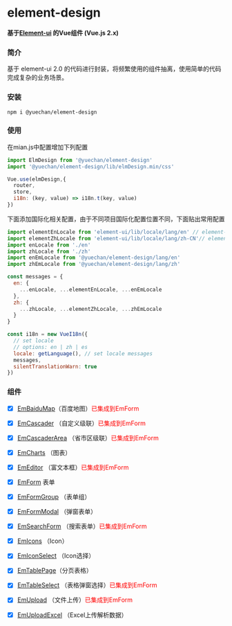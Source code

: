 # element-design
**基于[Element-ui](https://github.com/ElemeFE/element) 的Vue组件 (Vue.js 2.x)**
### 简介
基于 element-ui 2.0 的代码进行封装，将频繁使用的组件抽离，使用简单的代码完成复杂的业务场景。
### 安装
````
npm i @yuechan/element-design
````
### 使用
在mian.js中配置增加下列配置
````javascript
import ElmDesign from '@yuechan/element-design'
import '@yuechan/element-design/lib/elmDesign.min/css'

Vue.use(elmDesign,{
  router,
  store,
  i18n: (key, value) => i18n.t(key, value)
})
````
下面添加国际化相关配置，由于不同项目国际化配置位置不同，下面贴出常用配置
````javascript
import elementEnLocale from 'element-ui/lib/locale/lang/en' // element-ui lang
import elementZhLocale from 'element-ui/lib/locale/lang/zh-CN'// element-ui lang
import enLocale from './en'
import zhLocale from './zh'
import enEmLocale from '@yuechan/element-design/lang/en'
import zhEmLocale from '@yuechan/element-design/lang/zh'

const messages = {
  en: {
    ...enLocale, ...elementEnLocale, ...enEmLocale
  },
  zh: {
    ...zhLocale, ...elementZhLocale, ...zhEmLocale
  }
}

const i18n = new VueI18n({
  // set locale
  // options: en | zh | es
  locale: getLanguage(), // set locale messages
  messages,
  silentTranslationWarn: true
})
````
### 组件
- [x] [EmBaiduMap](./src/components/EmBaiduMap/README.md)（百度地图）<font color='#FF0000'>已集成到EmForm</font>
- [x] [EmCascader](./src/components/EmCascader/README.md) （自定义级联）<font color='#FF0000'>已集成到EmForm</font>
- [x] [EmCascaderArea](./src/components/EmCascaderArea/README.md) （省市区级联）<font color='#FF0000'>已集成到EmForm</font>
- [x] [EmCharts](./src/components/EmCharts/README.md) （图表）
- [x] [EmEditor](./src/components/EmEditor/README.md) （富文本框）<font color='#FF0000'>已集成到EmForm</font>
- [x] [EmForm](./src/components/EmForm/README.md) 表单
- [x] [EmFormGroup](./src/components/EmFormGroup/README.md) （表单组）
- [x] [EmFormModal](./src/components/EmFormModal/README.md) （弹窗表单）
- [x] [EmSearchForm](./src/components/EmSearchForm/README.md) （搜索表单）<font color='#FF0000'>已集成到EmForm</font>
- [x] [EmIcons](./src/components/EmIcons/README.md) （Icon）
- [x] [EmIconSelect](./src/components/EmIconSelect/README.md) （Icon选择）
- [x] [EmTablePage](./src/components/EmTablePage/README.md)（分页表格）
- [x] [EmTableSelect](./src/components/EmTableSelect/README.md) （表格弹窗选择）<font color='#FF0000'>已集成到EmForm</font>
- [x] [EmUpload](./src/components/EmUpload/README.md) （文件上传）<font color='#FF0000'>已集成到EmForm</font>
- [x] [EmUploadExcel](./src/components/EmUploadExcel/README.md) （Excel上传解析数据）

